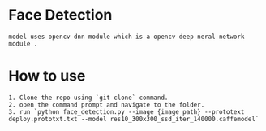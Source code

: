 # Face Detection 
    model uses opencv dnn module which is a opencv deep neral network module .

# How to  use 
    1. Clone the repo using `git clone` command.
    2. open the command prompt and navigate to the folder.
    3. run `python face_detection.py --image {image path} --prototext deploy.prototxt.txt --model res10_300x300_ssd_iter_140000.caffemodel`
